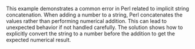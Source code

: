 This example demonstrates a common error in Perl related to implicit string concatenation. When adding a number to a string, Perl concatenates the values rather than performing numerical addition. This can lead to unexpected behavior if not handled carefully. The solution shows how to explicitly convert the string to a number before the addition to get the expected numerical result.